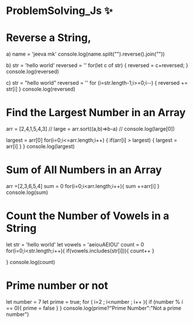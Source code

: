 # ProblemSolving_Js ✨

# Reverse a String,
a) name = 'jeeva mk'
   console.log(name.split("").reverse().join(""))

b) str = 'hello world'
 reversed = ''
 for(let c of str) {
  reversed = c+reversed;
  }
 console.log(reversed)

c) str  = "hello world"
   reversed = ''
   for (i=str.length-1;i>=0;i--) {
      reversed += str[i]
   }
console.log(reversed)

# Find the Largest Number in an Array
arr = [2,4,1,5,4,3]
// large = arr.sort((a,b)=>b-a)
// console.log(large[0])

largest = arr[0]
for(i=0;i<=arr.length;i++) {
    if(arr[i] > largest) {
        largest = arr[i]
    }
}
console.log(largest)

# Sum of All Numbers in an Array
arr =[2,3,6,5,4]
sum = 0
for(i=0;i<arr.length;i++){
    sum +=arr[i]
}
console.log(sum)

# Count the Number of Vowels in a String
let str = 'hello world'
let vowels = 'aeiouAEIOU'
count = 0
for(i=0;i<str.length;i++){
    if(vowels.includes(str[i])){
        count++
    }
    
}
console.log(count)

# Prime number or not
let number = 7
let prime = true;
for ( i=2 ; i<number ; i++ ){
    if (number % i == 0){
        prime = false
    }
}
console.log(prime?"Prime Number":"Not a prime number")
      
